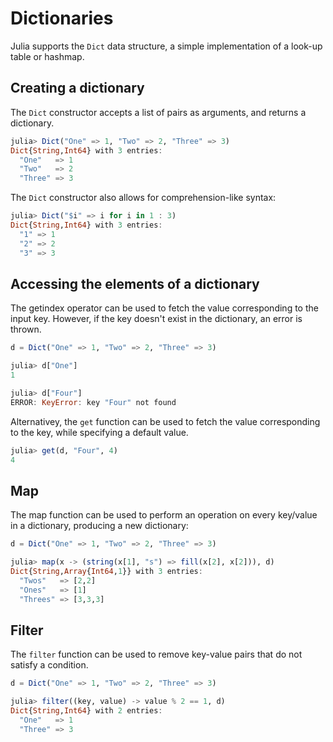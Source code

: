 # Dictionaries

Julia supports the `Dict` data structure, a simple implementation of a look-up table or hashmap.

## Creating a dictionary

The `Dict` constructor accepts a list of pairs as arguments, and returns a dictionary.
```julia
julia> Dict("One" => 1, "Two" => 2, "Three" => 3)
Dict{String,Int64} with 3 entries:
  "One"   => 1
  "Two"   => 2
  "Three" => 3
```

The `Dict` constructor also allows for comprehension-like syntax:

```julia
julia> Dict("$i" => i for i in 1 : 3)
Dict{String,Int64} with 3 entries:
  "1" => 1
  "2" => 2
  "3" => 3
```
## Accessing the elements of a dictionary

The getindex operator can be used to fetch the value corresponding to the input key. However, if the key doesn't exist in the dictionary, an error is thrown.

```julia
d = Dict("One" => 1, "Two" => 2, "Three" => 3)

julia> d["One"]
1

julia> d["Four"]
ERROR: KeyError: key "Four" not found
```

Alternativey, the `get` function can be used to fetch the value corresponding to the key, while specifying a default value.

```julia
julia> get(d, "Four", 4)
4
```

## Map

The map function can be used to perform an operation on every key/value in a dictionary, producing a new dictionary:

```julia
d = Dict("One" => 1, "Two" => 2, "Three" => 3)

julia> map(x -> (string(x[1], "s") => fill(x[2], x[2])), d)
Dict{String,Array{Int64,1}} with 3 entries:
  "Twos"   => [2,2]
  "Ones"   => [1]
  "Threes" => [3,3,3]
```


## Filter

The `filter` function can be used to remove key-value pairs that do not satisfy a condition.

```julia
d = Dict("One" => 1, "Two" => 2, "Three" => 3)

julia> filter((key, value) -> value % 2 == 1, d)
Dict{String,Int64} with 2 entries:
  "One"   => 1
  "Three" => 3
```
